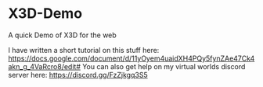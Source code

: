 # X3D-Demo
A quick Demo of X3D for the web

I have written a short tutorial on this stuff here: https://docs.google.com/document/d/11yOyem4uaidXH4PQy5fynZAe47Ck4akn_g_4VaRcro8/edit#
You can also get help on my virtual worlds discord server here: https://discord.gg/FzZjkgq3S5
